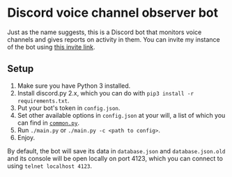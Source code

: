 # Discord voice channel observer bot

Just as the name suggests, this is a Discord bot that monitors voice channels and gives reports on activity in them. You can invite my instance of the bot using [this invite link](https://discord.com/api/oauth2/authorize?client_id=1011553207031431168&permissions=1150016&scope=bot).

## Setup

1. Make sure you have Python 3 installed.
2. Install discord.py 2.x, which you can do with `pip3 install -r requirements.txt`.
3. Put your bot's token in `config.json`.
4. Set other available options in `config.json` at your will, a list of which you can find in [`common.py`](common.py#L23).
5. Run `./main.py` or `./main.py -c <path to config>`.
6. Enjoy.

By default, the bot will save its data in `database.json` and `database.json.old` and its console will be open locally on port 4123, which you can connect to using `telnet localhost 4123`.
